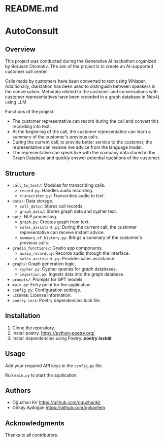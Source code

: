 # README.md

# AutoConsult

## Overview
This project was conducted during the Generative AI hackathon organized by Borusan Otomotiv. The aim of the project is to create an AI-supported customer call center.

Calls made by customers have been converted to text using Whisper. Additionally, diarization has been used to distinguish between speakers in the conversation. Metadata related to the customer and conversations with customer representatives have been recorded in a graph database in Neo4j using LLM.

Functions of the project:
- The customer representative can record during the call and convert this recording into text.
- At the beginning of the call, the customer representative can learn a summary of the customer's previous calls.
- During the current call, to provide better service to the customer, the representative can receive live advice from the language model.
- The representative can speak live with the company data stored in the Graph Database and quickly answer potential questions of the customer.

## Structure
- `call_to_text/`: Modules for transcribing calls.
  - `record.py`: Handles audio recording.
  - `transcriber.py`: Transcribes audio to text.
- `data/`: Data storage.
  - `call_data/`: Stores call records.
  - `graph_data/`: Stores graph data and cypher text.
- `gpt/`: NLP processing.
  - `graph.py`: Creates graph from text.
  - `sales_assistant.py`: During the current call, the customer representative can receive instant advice.
  - `summary_of_history.py`: Brings a summary of the customer's previous calls.
- `gradio_functions/`: Gradio app components.
  - `audio_record.py`: Records audio through the interface.
  - `sales_assistant.py`: Provides sales assistance.
- `graph/`: Graph generation logic.
  - `cypher.py`: Cypher queries for graph databases.
  - `ingestion.py`: Ingests data into the graph database.
- `prompts/`: Prompts for GPT models.
- `main.py`: Entry point for the application.
- `config.py`: Configuration settings.
- `LICENSE`: License information.
- `poetry.lock`: Poetry dependencies lock file.

## Installation
1. Clone the repository.
2. Install poetry. https://python-poetry.org/
3. Install dependencies using Poetry. ***poetry install***


## Usage
Add your required API keys in the `config.py` file. 

Run `main.py` to start the application.

## Authors
- Oğuzhan Kır https://github.com/oguzhankir
- Gökay Aydoğan https://github.com/gokayfem

## Acknowledgments
Thanks to all contributors.
